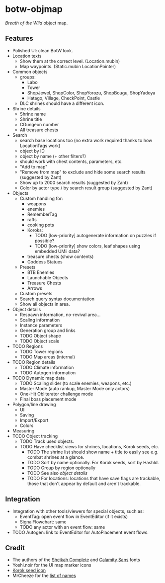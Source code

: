 # botw-objmap
_Breath of the Wild_ object map.

## Features
* Polished UI: clean BotW look.
* Location texts
  * Show them at the correct level. (Location.mubin)
  * Map waypoints. (Static.mubin LocationPointer)
* Common objects
  * groups:
    * Labo
    * Tower
    * ShopJewel, ShopColor, ShopYorozu, ShopBougu, ShopYadoya
    * Hatago, Village, CheckPoint, Castle
  * DLC shrines should have a different icon.
* Shrine details
  * Shrine name
  * Shrine title
  * CDungeon number
  * All treasure chests
* Search
  * search base locations too (no extra work required thanks to how LocationTags work)
  * object by ID
  * object by name (+ other filters?)
  * should work with chest contents, parameters, etc.
  * "Add to map"
  * "Remove from map" to exclude and hide some search results (suggested by Zant)
  * Show up to 2000 search results (suggested by Zant)
  * Color by actor type / by search result group (suggested by Zant)
* Objects
  * Custom handling for:
    * weapons
    * enemies
    * RememberTag
    * rafts
    * cooking pots
    * Koroks:
      * TODO [low-priority] autogenerate information on puzzles if possible?
      * TODO [low-priority] show colors, leaf shapes using embedded UMii data?
    * treasure chests (show contents)
    * Goddess Statues
  * Presets
    * BTB Enemies
    * Launchable Objects
    * Treasure Chests
    * Arrows
  * Custom presets
  * Search query syntax documentation
  * Show all objects in area.
* Object details
  * Respawn information, no-revival area...
  * Scaling information
  * Instance parameters
  * Generation group and links
  * TODO Object shape
  * TODO Object scale
* TODO Regions
  * TODO Tower regions
  * TODO Map areas (internal)
* TODO Region details
  * TODO Climate information
  * TODO Autogen information
* TODO Dynamic map data
  * TODO Scaling slider (to scale enemies, weapons, etc.)
  * Master Mode (auto rankup, Master Mode only actors)
  * One-Hit Obliterator challenge mode
  * Final boss placement mode
* Polygon/line drawing
  * UI
  * Saving
  * Import/Export
  * Colors
* Measuring
* TODO Object tracking
  * TODO Track used objects.
  * TODO Have checklist views for shrines, locations, Korok seeds, etc.
    * TODO The shrine list should show name + title to easily see e.g. combat shrines at a glance.
    * TODO Sort by name optionally. For Korok seeds, sort by HashId.
    * TODO Group by region optionally
    * TODO See also *object details*
    * TODO For locations: locations that have save flags are trackable, those that don't appear by default and aren't trackable.

## Integration
* Integration with other tools/viewers for special objects, such as:
  * EventTag: open event flow in EventEditor (if it exists)
  * SignalFlowchart: same
  * TODO any actor with an event flow: same
* TODO Autogen: link to EventEditor for AutoPlacement event flows.

## Credit
* The authors of the [Sheikah Complete](https://fontstruct.com/fontstructions/show/1371125/sheikah-complete) and [Calamity Sans](https://www.reddit.com/r/zelda/comments/5txuba/breath_of_the_wild_ui_font/) fonts
* Yoshi.noir for the UI map marker icons
* [Korok seed icon](https://www.zeldadungeon.net/breath-of-the-wild-interactive-map/markers/seed.png)
* MrCheeze for the [list of names](https://github.com/MrCheeze/botw-tools/blob/master/botw_names.json)
